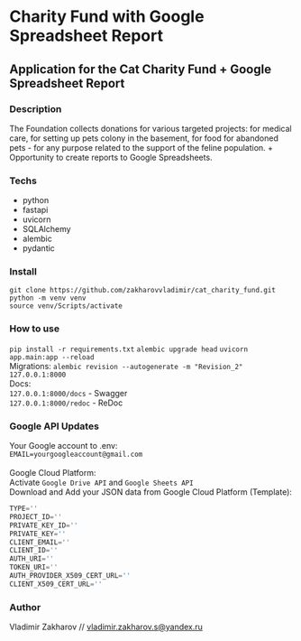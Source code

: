 # Charity Fund with Google Spreadsheet Report

## Application for the Cat Charity Fund + Google Spreadsheet Report

### Description 

The Foundation collects donations for various targeted projects: for medical care, for setting up pets colony in the basement, for food for abandoned pets - for any purpose related to the support of the feline population. + Opportunity to create reports to Google Spreadsheets.

### Techs

* python
* fastapi
* uvicorn
* SQLAlchemy
* alembic
* pydantic

### Install

`git clone https://github.com/zakharovvladimir/cat_charity_fund.git`<br>
`python -m venv venv`<br>
`source venv/Scripts/activate`

### How to use

`pip install -r requirements.txt`
`alembic upgrade head`
`uvicorn app.main:app --reload`<br>
Migrations: `alembic revision --autogenerate -m "Revision_2"`<br>
`127.0.0.1:8000`<br>
Docs:<br>
`127.0.0.1:8000/docs` - Swagger<br>
`127.0.0.1:8000/redoc` - ReDoc

### Google API Updates

Your Google account to .env:<br>
`EMAIL=yourgoogleaccount@gmail.com`<br>
<br>
Google Cloud Platform:<br>
Activate ```Google Drive API``` and ```Google Sheets API```<br>
Download and Add your JSON data from Google Cloud Platform (Template):<br>
```python
TYPE=''
PROJECT_ID=''
PRIVATE_KEY_ID=''
PRIVATE_KEY=''
CLIENT_EMAIL=''
CLIENT_ID=''
AUTH_URI=''
TOKEN_URI=''
AUTH_PROVIDER_X509_CERT_URL=''
CLIENT_X509_CERT_URL=''
```

### Author

Vladimir Zakharov // vladimir.zakharov.s@yandex.ru
